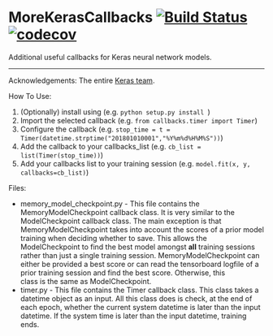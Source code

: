 # MoreKerasCallbacks [![Build Status](https://travis-ci.org/mhernan88/more_keras_callbacks.svg?branch=master)](https://travis-ci.org/mhernan88/more_keras_callbacks) [![codecov](https://codecov.io/gh/mhernan88/more_keras_callbacks/branch/master/graph/badge.svg)](https://codecov.io/gh/mhernan88/more_keras_callbacks)
Additional useful callbacks for Keras neural network models.

<hr>

Acknowledgements: The entire [Keras team](https://github.com/keras-team/keras).

How To Use:
1. (Optionally) install using (e.g. ```python setup.py install ```)
2. Import the selected callback (e.g. ```from callbacks.timer import Timer```)
3. Configure the callback (e.g. ```stop_time = t = Timer(datetime.strptime("201801010001","%Y%m%d%H%M%S"))```)
4. Add the callback to your callbacks_list (e.g. ```cb_list = list(Timer(stop_time))```)
5. Add your callbacks list to your training session (e.g. ```model.fit(x, y, callbacks=cb_list)```)

Files:
- memory_model_checkpoint.py - This file contains the MemoryModelCheckpoint callback class. It is very similar to the
ModelCheckpoint callback class. The main exception is that MemoryModelCheckpoint takes into account the scores of a 
prior model training when deciding whether to save. This allows the ModelCheckpoint to find the best model amongst
**all** training sessions rather than just a single training session. MemoryModelCheckpoint can either be provided a
best score or can read the tensorboard logfile of a prior training session and find the best score. Otherwise, this  
class is the same as ModelCheckpoint.
- timer.py - This file contains the Timer callback class. This class takes a datetime object as an input. All this 
class does is check, at the end of each epoch, whether the current system datetime is later than the input datetime.
If the system time is later than the input datetime, training ends.